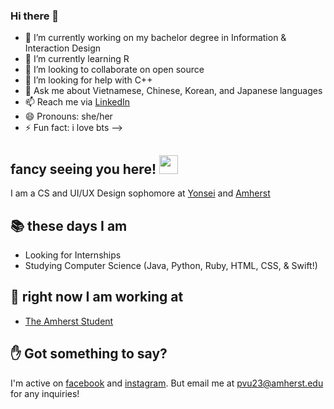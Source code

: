 ### Hi there 👋

- 🔭 I’m currently working on my bachelor degree in Information & Interaction Design
- 🌱 I’m currently learning R
- 👯 I’m looking to collaborate on open source
- 🤔 I’m looking for help with C++
- 💬 Ask me about Vietnamese, Chinese, Korean, and Japanese languages
- 📫 Reach me via [LinkedIn](https://www.linkedin.com/in/phovu/)
- 😄 Pronouns: she/her
- ⚡ Fun fact: i love bts
-->
## fancy seeing you here! <img src="https://media4.giphy.com/media/3oEjI4sFlp73fvEYgw/200.gif" width="30px">

I am a CS and UI/UX Design sophomore at [Yonsei](https://www.yonsei.ac.kr/) and [Amherst](https://www.amherst.edu/)

## 📚 these days I am

- Looking for Internships
- Studying Computer Science (Java, Python, Ruby, HTML, CSS, & Swift!)

## 🚀 right now I am working at

- [The Amherst Student](https://amherststudent.com/)


## ✋ Got something to say?

I'm active on [facebook](https://www.facebook.com/pvu23/) and [instagram](https://www.instagram.com/photvu).
But email me at pvu23@amherst.edu for any inquiries!

